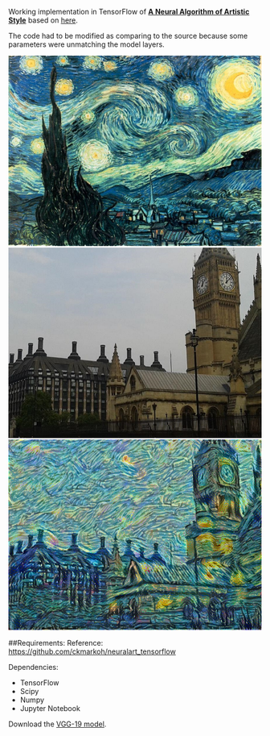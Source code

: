 Working implementation in TensorFlow of [**A Neural Algorithm of Artistic Style**](http://arxiv.org/abs/1508.06576) based on [here](http://www.chioka.in/tensorflow-implementation-neural-algorithm-of-artistic-style).

The code had to be modified as comparing to the source because some parameters were unmatching the model layers.

![Style](/images/painting1.jpg)
![Content](/images/raw.jpg)
![Result](/results/0800.png)


##Requirements:
Reference: https://github.com/ckmarkoh/neuralart_tensorflow

Dependencies:
* TensorFlow
* Scipy
* Numpy
* Jupyter Notebook

Download the [VGG-19 model](http://www.vlfeat.org/matconvnet/models/imagenet-vgg-verydeep-19.mat).


 
